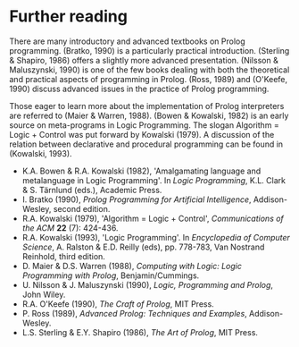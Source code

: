 <!--H3: Section-->
# Further reading #

There are many introductory and advanced textbooks on Prolog programming. (Bratko, 1990) is a particularly practical introduction. (Sterling & Shapiro, 1986) offers a slightly more advanced presentation. (Nilsson & Maluszynski, 1990) is one of the few books dealing with both the theoretical and practical aspects of programming in Prolog. (Ross, 1989) and (O'Keefe, 1990) discuss advanced issues in the practice of Prolog programming.

Those eager to learn more about the implementation of Prolog interpreters are referred to (Maier & Warren, 1988). (Bowen & Kowalski, 1982) is an early source on meta-programs in Logic Programming. The slogan Algorithm = Logic + Control was put forward by Kowalski (1979). A discussion of the relation between declarative and procedural programming can be found in (Kowalski, 1993).

* K.A. Bowen & R.A. Kowalski (1982), 'Amalgamating language and metalanguage in Logic Programming'. In *Logic Programming*, K.L. Clark & S. T&auml;rnlund (eds.), Academic Press.
* I. Bratko (1990), *Prolog Programming for Artificial Intelligence*, Addison-Wesley, second edition.
* R.A. Kowalski (1979), 'Algorithm = Logic + Control', *Communications of the ACM* **22** (7): 424-436.
* R.A. Kowalski (1993), 'Logic Programming'. In *Encyclopedia of Computer Science*, A. Ralston & E.D. Reilly (eds), pp. 778-783, Van Nostrand Reinhold, third edition.
* D. Maier & D.S. Warren (1988), *Computing with Logic: Logic Programming with Prolog*, Benjamin/Cummings.
* U. Nilsson & J. Maluszynski (1990), *Logic, Programming and Prolog*, John Wiley.
* R.A. O'Keefe (1990), *The Craft of Prolog*, MIT Press.
* P. Ross (1989), *Advanced Prolog: Techniques and Examples*, Addison-Wesley.
* L.S. Sterling & E.Y. Shapiro (1986), *The Art of Prolog*, MIT Press.
